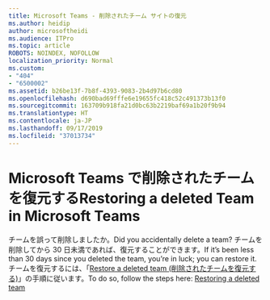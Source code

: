 ```yaml
---
title: Microsoft Teams - 削除されたチーム サイトの復元
ms.author: heidip
author: microsoftheidi
ms.audience: ITPro
ms.topic: article
ROBOTS: NOINDEX, NOFOLLOW
localization_priority: Normal
ms.custom:
- "404"
- "6500002"
ms.assetid: b26be13f-7b8f-4393-9083-2b4d97b6cd80
ms.openlocfilehash: d690bad69fffe6e19655fc418c52c491373b13f0
ms.sourcegitcommit: 163709b918fa21d0bc63b2219baf69a1b20f9b94
ms.translationtype: HT
ms.contentlocale: ja-JP
ms.lasthandoff: 09/17/2019
ms.locfileid: "37013734"
---
```

# <a name="restoring-a-deleted-team-in-microsoft-teams"></a><span data-ttu-id="38dd3-102">Microsoft Teams で削除されたチームを復元する</span><span class="sxs-lookup"><span data-stu-id="38dd3-102">Restoring a deleted Team in Microsoft Teams</span></span>

<span data-ttu-id="38dd3-103">チームを誤って削除しましたか。</span><span class="sxs-lookup"><span data-stu-id="38dd3-103">Did you accidentally delete a team?</span></span> <span data-ttu-id="38dd3-104">チームを削除してから 30 日未満であれば、復元することができます。</span><span class="sxs-lookup"><span data-stu-id="38dd3-104">If it’s been less than 30 days since you deleted the team, you’re in luck; you can restore it.</span></span> <span data-ttu-id="38dd3-105">チームを復元するには、「[Restore a deleted team (削除されたチームを復元する)](https://docs.microsoft.com/ja-JP/microsoftteams/archive-or-delete-a-team#restore-a-deleted-team)」の手順に従います。</span><span class="sxs-lookup"><span data-stu-id="38dd3-105">To do so, follow the steps here: [Restoring a deleted team](https://docs.microsoft.com/ja-JP/microsoftteams/archive-or-delete-a-team#restore-a-deleted-team)</span></span>
